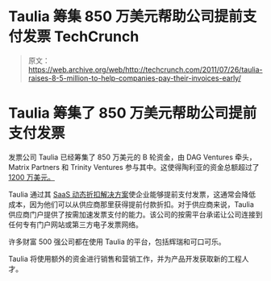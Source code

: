 # Taulia 筹集 850 万美元帮助公司提前支付发票 TechCrunch

> 原文：<https://web.archive.org/web/http://techcrunch.com/2011/07/26/taulia-raises-8-5-million-to-help-companies-pay-their-invoices-early/>

# Taulia 筹集了 850 万美元帮助公司提前支付发票

发票公司 Taulia 已经筹集了 850 万美元的 B 轮资金，由 DAG Ventures 牵头，Matrix Partners 和 Trinity Ventures 参与其中。这使得陶利亚的资金总额超过了[1200 万美元。](https://web.archive.org/web/20230203084711/https://techcrunch.com/2010/12/06/taulia-raises-3-2-million-helps-companies-pay-their-invoices-early/)

Taulia 通过其 [SaaS 动态折扣解决方案](https://web.archive.org/web/20230203084711/http://www.taulia.com/page/saas)使企业能够提前支付发票，这通常会降低成本，因为他们可以从供应商那里获得提前付款折扣。对于供应商来说，Taulia 供应商门户提供了按需加速发票支付的能力。该公司的按需平台承诺让公司连接到任何专有门户网站或第三方电子发票网络。

许多财富 500 强公司都在使用 Taulia 的平台，包括辉瑞和可口可乐。

Taulia 将使用额外的资金进行销售和营销工作，并为产品开发获取新的工程人才。